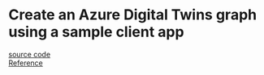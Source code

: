 # Create an Azure Digital Twins graph using a sample client app
[source code](https://github.com/azure-samples/digital-twins-samples/tree/main/)  
[Reference](https://learn.microsoft.com/en-us/azure/digital-twins/tutorial-command-line-app)